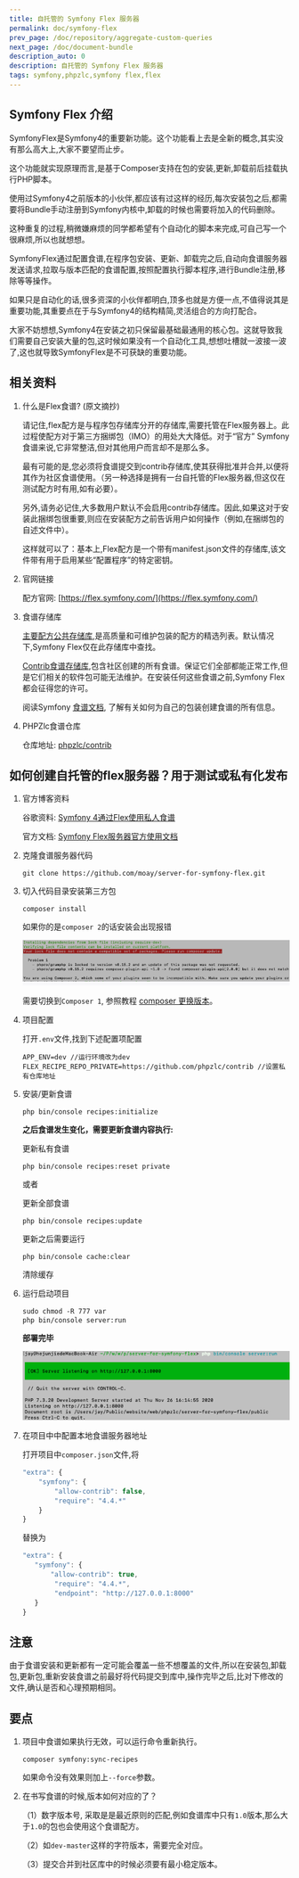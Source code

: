 ```yaml
---
title: 自托管的 Symfony Flex 服务器
permalink: doc/symfony-flex
prev_page: /doc/repository/aggregate-custom-queries
next_page: /doc/document-bundle
description_auto: 0
description: 自托管的 Symfony Flex 服务器
tags: symfony,phpzlc,symfony flex,flex
---
```


## Symfony Flex 介绍

SymfonyFlex是Symfony4的重要新功能。这个功能看上去是全新的概念,其实没有那么高大上,大家不要望而止步。

这个功能就实现原理而言,是基于Composer支持在包的安装,更新,卸载前后挂载执行PHP脚本。

使用过Symfony4之前版本的小伙伴,都应该有过这样的经历,每次安装包之后,都需要将Bundle手动注册到Symfony内核中,卸载的时候也需要将加入的代码删除。

这种重复的过程,稍微嫌麻烦的同学都希望有个自动化的脚本来完成,可自己写一个很麻烦,所以也就想想。

SymfonyFlex通过配置食谱,在程序包安装、更新、卸载完之后,自动向食谱服务器发送请求,拉取与版本匹配的食谱配置,按照配置执行脚本程序,进行Bundle注册,移除等等操作。

如果只是自动化的话,很多资深的小伙伴都明白,顶多也就是方便一点,不值得说其是重要功能,其重要点在于与Symfony4的结构精简,灵活组合的方向打配合。

大家不妨想想,Symfony4在安装之初只保留最基础最通用的核心包。这就导致我们需要自己安装大量的包,这时候如果没有一个自动化工具,想想吐槽就一波接一波了,这也就导致SymfonyFlex是不可获缺的重要功能。

## 相关资料

1. 什么是Flex食谱? (原文摘抄)
     
     请记住,flex配方是与程序包存储库分开的存储库,需要托管在Flex服务器上。此过程使配方对于第三方捆绑包（IMO）的用处大大降低。对于“官方” Symfony食谱来说,它非常整洁,但对其他用户而言却不是那么多。
     
     最有可能的是,您必须将食谱提交到contrib存储库,使其获得批准并合并,以便将其作为社区食谱使用。（另一种选择是拥有一台自托管的Flex服务器,但这仅在测试配方时有用,如有必要）。
     
     另外,请务必记住,大多数用户默认不会启用contrib存储库。因此,如果这对于安装此捆绑包很重要,则应在安装配方之前告诉用户如何操作（例如,在捆绑包的自述文件中）。
     
     这样就可以了：基本上,Flex配方是一个带有manifest.json文件的存储库,该文件带有用于启用某些“配置程序”的特定密钥。
     
2. 官网链接

     配方官网: [https://flex.symfony.com/](https://flex.symfony.com/)    
   
3. 食谱存储库
   
     [主要配方公共存储库](https://github.com/symfony/recipes),是高质量和可维护包装的配方的精选列表。默认情况下,Symfony Flex仅在此存储库中查找。
 
     [Contrib食谱存储库](https://github.com/symfony/recipes-contrib),包含社区创建的所有食谱。保证它们全部都能正常工作,但是它们相关的软件包可能无法维护。在安装任何这些食谱之前,Symfony Flex都会征得您的许可。
      
     阅读Symfony [食谱文档](https://github.com/symfony/recipes/blob/master/README.rst), 了解有关如何为自己的包装创建食谱的所有信息。

4. PHPZlc食谱仓库
   
   仓库地址: [phpzlc/contrib](https://github.com/phpzlc/contrib)

## 如何创建自托管的flex服务器？用于测试或私有化发布 

1. 官方博客资料
   
   谷歌资料: [Symfony 4通过Flex使用私人食谱](https://blog.mayflower.de/6851-symfony-4-flex-private-recipes.html)
    
   官方文档: [Symfony Flex服务器官方使用文档](https://server-for-symfony-flex.readthedocs.io/en/latest/)

2. 克隆食谱服务器代码

   ```shell
   git clone https://github.com/moay/server-for-symfony-flex.git
   ```

3. 切入代码目录安装第三方包

   ```shell
   composer install
   ```

   如果你的是`composer 2`的话安装会出现报错
       
   ![compsoer2-error.png](/assets/posts/composer2-error.png)
      
   需要切换到`Composer 1`, 参照教程 [composer 更换版本](https://www.kancloud.cn/leizhenxing/composer/2129546)。

4. 项目配置

   打开`.env`文件,找到下述配置项配置
   
   ```shell
   APP_ENV=dev //运行环境改为dev
   FLEX_RECIPE_REPO_PRIVATE=https://github.com/phpzlc/contrib //设置私有仓库地址
   ```
 
5. 安装/更新食谱

   ```shell
   php bin/console recipes:initialize
   ```
   
   **之后食谱发生变化，需要更新食谱内容执行:**
  
       
   更新私有食谱

   ```shell
   php bin/console recipes:reset private
   ``` 
       
   或者
   
   更新全部食谱 
   
   ```shell
   php bin/console recipes:update
   ```

   更新之后需要运行
   
   ```shell
   php bin/console cache:clear
   ```
   
   清除缓存
   
   
6. 运行启动项目

   ```shell
   sudo chmod -R 777 var
   php bin/console server:run
   ```
   
   **部署完毕**
   
   ![server_run.png](/assets/posts/server_run.png)
  
7. 在项目中中配置本地食谱服务器地址

   打开项目中`composer.json`文件,将
   
   ```js
   "extra": {
       "symfony": {
           "allow-contrib": false,
           "require": "4.4.*"
       }
   }
   ```
   
   替换为
   
   ```js
   "extra": {
      "symfony": {
          "allow-contrib": true,
           "require": "4.4.*",
           "endpoint": "http://127.0.0.1:8000"
      }
   }
   ```

## 注意

   由于食谱安装和更新都有一定可能会覆盖一些不想覆盖的文件,所以在安装包,卸载包,更新包,重新安装食谱之前最好将代码提交到库中,操作完毕之后,比对下修改的文件,确认是否和心理预期相同。

## 要点

1. 项目中食谱如果执行无效，可以运行命令重新执行。
    
   ```shell
   composer symfony:sync-recipes
   ```
   
   如果命令没有效果则加上`--force`参数。
   

2. 在书写食谱的时候,版本如何对应的了？

   （1）数字版本号, 采取是是最近原则的匹配,例如食谱库中只有`1.0`版本,那么大于`1.0`的包也会使用这个食谱配方。
   
   （2）如`dev-master`这样的字符版本，需要完全对应。
   
   （3）提交合并到社区库中的时候必须要有最小稳定版本。